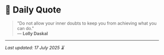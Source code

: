 # 📜 Daily Quote

> "Do not allow your inner doubts to keep you from achieving what you can do."  
> — **Lolly Daskal**

---

_Last updated: 17 July 2025 ⏳_

